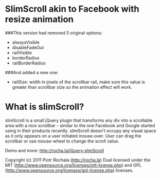 SlimScroll akin to Facebook with resize animation
=================================

###This version had removed 5 original options:
- alwaysVisible
- disableFadeOut
- railVisible
- borderRadius
- railBorderRadius


###And added a new one:
- railSize: width in pixels of the scrollbar rail, make sure this value is greater than scrollbar size so the animation effect will work.

# What is slimScroll?

slimScroll is a small jQuery plugin that transforms any div into a scrollable area with a nice scrollbar - similar to the one Facebook and Google started using in their products recently. slimScroll doesn't occupy any visual space as it only appears on a user initiated mouse-over. User can drag the scrollbar or use mouse-wheel to change the scroll value.

Demo and more: http://rocha.la/jQuery-slimScroll

Copyright (c) 2011 Piotr Rochala (http://rocha.la)
Dual licensed under the MIT (http://www.opensource.org/licenses/mit-license.php) and GPL (http://www.opensource.org/licenses/gpl-license.php) licenses.
